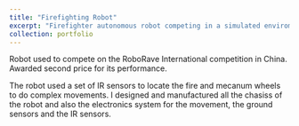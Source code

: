 ```yaml
---
title: "Firefighting Robot"
excerpt: "Firefighter autonomous robot competing in a simulated enviroment. Contender in the RoboRave International Competition(China, 2019). <br/><img src='/images/FireChina.jpeg'>"
collection: portfolio
---
```


Robot used to compete on the RoboRave International competition in China. Awarded second price for its performance. 

The robot used a set of IR sensors to locate the fire and mecanum wheels to do complex movements. I designed and manufactured all the chasiss of the robot and also the electronics system for the movement, the ground sensors and the IR sensors. 
